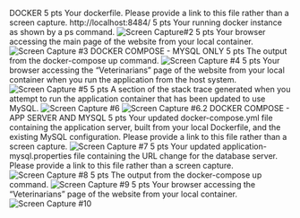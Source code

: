 DOCKER
5 pts Your dockerfile. Please provide a link to this file rather than a screen capture.
http://localhost:8484/
5 pts Your running docker instance as shown by a ps command.
![Screen Capture#2](images/Screenshot#2.JPG)
5 pts Your browser accessing the main page of the website from your local container.
![Screen Capture #3](images/Screenshot#3.JPG)
DOCKER COMPOSE - MYSQL ONLY
5 pts The output from the docker-compose up command.
![Screen Capture #4](images/Screenshot#4.JPG)
5 pts Your browser accessing the “Veterinarians” page of the website from your local container when you run the application from the host system.
![Screen Capture #5](images/Screenshot#5.JPG)
5 pts A section of the stack trace generated when you attempt to run the application
container that has been updated to use MySQL.
![Screen Capture #6](images/Screenshot#6.JPG)
![Screen Capture #6.2](images/Screenshot#6.2.JPG)
DOCKER COMPOSE - APP SERVER AND MYSQL
5 pts Your updated docker-compose.yml file containing the application server, built from
your local Dockerfile, and the existing MySQL configuration. Please provide a link
to this file rather than a screen capture.
![Screen Capture #7](images/Screenshot#7.JPG)
5 pts Your updated application-mysql.properties file containing the URL change for
the database server. Please provide a link to this file rather than a screen capture.
![Screen Capture #8](images/Screenshot#8.JPG)
5 pts The output from the docker-compose up command.
![Screen Capture #9](images/Screenshot#9.JPG)
5 pts Your browser accessing the “Veterinarians” page of the website from your local container.
![Screen Capture #10](images/Screenshot#10.JPG)
